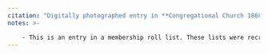 ```yaml
---
citation: "Digitally photographed entry in **Congregational Church 1868-1933 Minutes of Meetings and Membership**, used with permission from Caroline Valley Community Church"
notes: >-

    - This is an entry in a membership roll list. These lists were recreated from scratch every so often and then updated over time as needed until recreated from scratch again.
---
```



